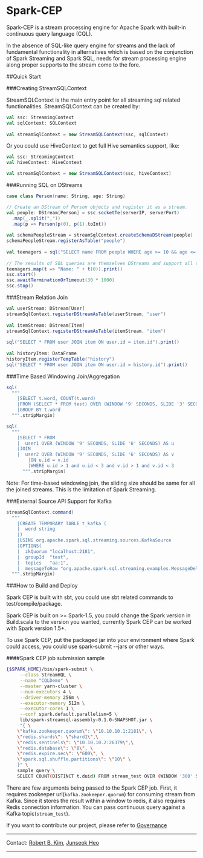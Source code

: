 # Spark-CEP
Spark-CEP is a stream processing engine for Apache Spark with built-in continuous query language (CQL).

In the absence of SQL-like query engine for streams and the lack of fundamental functionality in alternatives which is based on the conjunction of Spark Streaming and Spark SQL, needs for stream processing engine along proper supports to the stream come to the fore.


##Quick Start

###Creating StreamSQLContext

StreamSQLContext is the main entry point for all streaming sql related functionalities. StreamSQLContext can be created by:

```scala
val ssc: StreamingContext
val sqlContext: SQLContext
    
val streamSqlContext = new StreamSQLContext(ssc, sqlContext)
```

Or you could use HiveContext to get full Hive semantics support, like:
    
```scala
val ssc: StreamingContext
val hiveContext: HiveContext

val streamSqlContext = new StreamSQLContext(ssc, hiveContext)
```

###Running SQL on DStreams
    
```scala
case class Person(name: String, age: String)

// Create an DStream of Person objects and register it as a stream.
val people: DStream[Person] = ssc.socketTe(serverIP, serverPort)
  .map(_.split(","))
  .map(p => Person(p(0), p(1).toInt))
    
val schemaPeopleStream = streamSqlContext.createSchemaDStream(people)
schemaPeopleStream.registerAsTable("people")
    
val teenagers = sql("SELECT name FROM people WHERE age >= 10 && age <= 19")
    
// The results of SQL queries are themselves DStreams and support all the normal operations
teenagers.map(t => "Name: " + t(0)).print()
ssc.start()
ssc.awaitTerminationOrTimeout(30 * 1000)
ssc.stop()
```

###Stream Relation Join

```scala    
val userStream: DStream[User]
streamSqlContext.registerDStreamAsTable(userStream, "user")
    
val itemStream: DStream[Item]
streamSqlContext.registerDStreamAsTable(itemStream, "item")
    
sql("SELECT * FROM user JOIN item ON user.id = item.id").print()
    
val historyItem: DataFrame
historyItem.registerTempTable("history")
sql("SELECT * FROM user JOIN item ON user.id = history.id").print()
```

###Time Based Windowing Join/Aggregation

```scala
sql(
  """
    |SELECT t.word, COUNT(t.word)
    |FROM (SELECT * FROM test) OVER (WINDOW '9' SECONDS, SLIDE '3' SECONDS) AS t
    |GROUP BY t.word
  """.stripMargin)

sql(
  """
    |SELECT * FROM
    |  user1 OVER (WINDOW '9' SECONDS, SLIDE '6' SECONDS) AS u
    |JOIN
    |  user2 OVER (WINDOW '9' SECONDS, SLIDE '6' SECONDS) AS v
        |ON u.id = v.id
        |WHERE u.id > 1 and u.id < 3 and v.id > 1 and v.id < 3
      """.stripMargin)
```

Note: For time-based windowing join, the sliding size should be same for all the joined streams. This is the limitation of Spark Streaming.

###External Source API Support for Kafka

```scala
streamSqlContext.command(
  """
    |CREATE TEMPORARY TABLE t_kafka (
    |  word string
    |)
    |USING org.apache.spark.sql.streaming.sources.KafkaSource
    |OPTIONS(
    |  zkQuorum "localhost:2181",
    |  groupId  "test",
    |  topics   "aa:1",
    |  messageToRow "org.apache.spark.sql.streaming.examples.MessageDelimiter")
  """.stripMargin)
```

###How to Build and Deploy

Spark CEP is built with sbt, you could use sbt related commands to test/compile/package.

Spark CEP is built on >= Spark-1.5, you could change the Spark version in Build.scala to the version you wanted, currently Spark CEP can be worked with Spark version 1.5+.

To use Spark CEP, put the packaged jar into your environment where Spark could access, you could use spark-submit --jars or other ways.


####Spark CEP job submission sample

```bash
{$SPARK_HOME}/bin/spark-submit \
     --class StreamHQL \
     --name "CQLDemo" \
     --master yarn-cluster \
     --num-executors 4 \
     --driver-memory 256m \
     --executor-memory 512m \
     --executor-cores 1 \
     --conf spark.default.parallelism=5 \
     lib/spark-streamsql-assembly-0.1.0-SNAPSHOT.jar \
     "{ \
    \"kafka.zookeeper.quorum\": \"10.10.10.1:2181\", \
    \"redis.shards\": \"shard1\",\
    \"redis.sentinels\": \"10.10.10.2:26379\",\
    \"redis.database\": \"0\", \
    \"redis.expire.sec\": \"600\", \
    \"spark.sql.shuffle.partitions\": \"10\" \
    }" \
    sample_query \
    SELECT COUNT(DISTINCT t.duid) FROM stream_test OVER (WINDOW '300' SECONDS, SLIDE '5' SECONDS) AS t
```

There are few arguments being passed to the Spark CEP job.
First, it requires zookeeper url(`kafka.zookeeper.quorum`) for consuming stream from Kafka.
Since it stores the result within a window to redis, it also requires Redis connection information.
You can pass continuous query against a Kafka topic(`stream_test`).

If you want to contribute our project, please refer to [Governance](https://github.com/samsung/spark-cep/wiki/Governance)
___
Contact: [Robert B. Kim](byungjin.kim@samsung.com), [Junseok Heo](jun.seok.heo@samsung.com)
___
